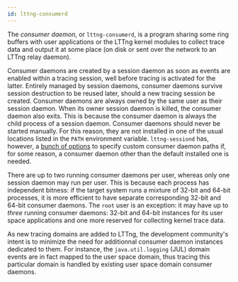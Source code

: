 ```yaml
---
id: lttng-consumerd
---
```


The _consumer daemon_, or `lttng-consumerd`, is a program sharing some
ring buffers with user applications or the LTTng kernel modules to
collect trace data and output it at some place (on disk or sent over
the network to an LTTng relay daemon).

Consumer daemons are created by a session daemon as soon as events are
enabled within a tracing session, well before tracing is activated
for the latter. Entirely managed by session daemons,
consumer daemons survive session destruction to be reused later,
should a new tracing session be created. Consumer daemons are always
owned by the same user as their session daemon. When its owner session
daemon is killed, the consumer daemon also exits. This is because
the consumer daemon is always the child process of a session daemon.
Consumer daemons should never be started manually. For this reason,
they are not installed in one of the usual locations listed in the
`PATH` environment variable. `lttng-sessiond` has, however, a
<a href="/man/8/lttng-sessiond" class="ext">bunch of options</a> to
specify custom consumer daemon paths if, for some reason, a consumer
daemon other than the default installed one is needed.

There are up to two running consumer daemons per user, whereas only one
session daemon may run per user. This is because each process has
independent bitness: if the target system runs a mixture of 32-bit and
64-bit processes, it is more efficient to have separate corresponding
32-bit and 64-bit consumer daemons. The `root` user is an exception: it
may have up to _three_ running consumer daemons: 32-bit and 64-bit
instances for its user space applications and one more reserved for
collecting kernel trace data.

As new tracing domains are added to LTTng, the development community's
intent is to minimize the need for additionnal consumer daemon instances
dedicated to them. For instance, the `java.util.logging` (JUL) domain
events are in fact mapped to the user space domain, thus tracing this
particular domain is handled by existing user space domain consumer
daemons.
